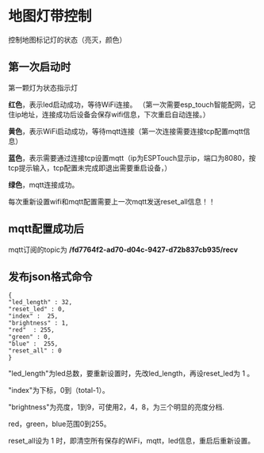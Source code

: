 # 地图灯带控制

控制地图标记灯的状态（亮灭，颜色）

## 第一次启动时
第一颗灯为状态指示灯

**红色**，表示led启动成功，等待WiFi连接。
（第一次需要esp_touch智能配网，记住ip地址，连接成功后设备会保存wifi信息，下次重启自动连接。）

**黄色**，表示WiFi启动成功，等待mqtt连接（第一次连接需要连接tcp配置mqtt信息）

**蓝色**，表示需要通过连接tcp设置mqtt（ip为ESPTouch显示ip，端口为8080，按tcp提示输入，tcp配置未完成即退出需要重启设备，）

**绿色**，mqtt连接成功。

每次重新设置wifi和mqtt配置需要上一次mqtt发送reset_all信息！！

## mqtt配置成功后
mqtt订阅的topic为
**/fd7764f2-ad70-d04c-9427-d72b837cb935/recv**

## 发布json格式命令
```
{
"led_length" : 32,
"reset_led" : 0,
"index" :  25,
"brightness" : 1,
"red"  : 255,
"green" : 0,
"blue" :  255,
"reset_all" : 0
}
```
"led_length"为led总数，要重新设置时，先改led_length，再设reset_led为 1 。

"index"为下标，0到（total-1）。

"brightness"为亮度，1到9，可使用2，4，8，为三个明显的亮度分档.

red，green，blue范围0到255。

reset_all设为 1 时，即清空所有保存的WiFi，mqtt，led信息，重启后重新设置。



